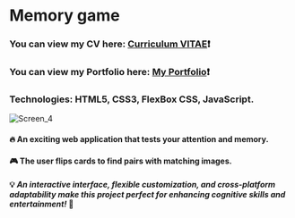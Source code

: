 # Memory game #
### You can view my CV here: [Curriculum VITAE](https://zorger27.github.io)❗️ ###
### You can view my Portfolio here: [My Portfolio](https://Zorin.Expert)❗️ ###
### Technologies: HTML5, CSS3, FlexBox CSS, JavaScript. ###
![Screen_4](https://user-images.githubusercontent.com/30940416/170796868-100661e9-cb12-43dd-bd06-63e77791d2f3.gif)

#### 🔥 An exciting web application that tests your attention and memory. ####
#### 🎮 The user flips cards to find pairs with matching images. ####
#### 💡 *An interactive interface, flexible customization, and cross-platform adaptability make this project perfect for enhancing cognitive skills and entertainment!* 🚀 ####
